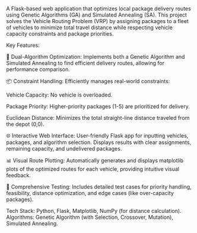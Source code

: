 A Flask-based web application that optimizes local package delivery routes using Genetic Algorithms (GA) and Simulated Annealing (SA). This project solves the Vehicle Routing Problem (VRP) by assigning packages to a fleet of vehicles to minimize total travel distance while respecting vehicle capacity constraints and package priorities.

Key Features:

🤖 Dual-Algorithm Optimization: Implements both a Genetic Algorithm and Simulated Annealing to find efficient delivery routes, allowing for performance comparison.

📦 Constraint Handling: Efficiently manages real-world constraints:

Vehicle Capacity: No vehicle is overloaded.

Package Priority: Higher-priority packages (1-5) are prioritized for delivery.

Euclidean Distance: Minimizes the total straight-line distance traveled from the depot (0,0).

🌐 Interactive Web Interface: User-friendly Flask app for inputting vehicles, packages, and algorithm selection. Displays results with clear assignments, remaining capacity, and undelivered packages.

📊 Visual Route Plotting: Automatically generates and displays matplotlib plots of the optimized routes for each vehicle, providing intuitive visual feedback.

🧪 Comprehensive Testing: Includes detailed test cases for priority handling, feasibility, distance optimization, and edge cases (like over-capacity packages).

Tech Stack: Python, Flask, Matplotlib, NumPy (for distance calculation).
Algorithms: Genetic Algorithm (with Selection, Crossover, Mutation), Simulated Annealing.

